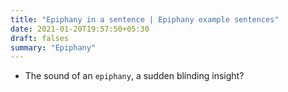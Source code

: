 ```yaml
---
title: "Epiphany in a sentence | Epiphany example sentences"
date: 2021-01-20T19:57:50+05:30
draft: falses
summary: "Epiphany"
---
```

- The sound of an `epiphany`, a sudden blinding insight?
                 
